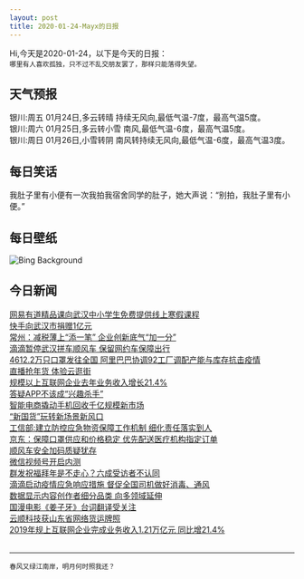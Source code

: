 ```yaml
---
layout: post
title: 2020-01-24-Mayx的日报
---
```


Hi,今天是2020-01-24，以下是今天的日报：<br><small>
哪里有人喜欢孤独，只不过不乱交朋友罢了，那样只能落得失望。</small><!--more-->
## 天气预报
银川:周五 01月24日,多云转晴 持续无风向,最低气温-7度，最高气温5度。<br>银川:周六 01月25日,多云转小雪 南风,最低气温-6度，最高气温5度。<br>银川:周日 01月26日,小雪转阴 南风转持续无风向,最低气温-6度，最高气温3度。
## 每日笑话
我肚子里有小便有一次我拍我宿舍同学的肚子，她大声说：“别拍，我肚子里有小便。”
## 每日壁纸
![Bing Background](https://cn.bing.com/th?id=OHR.SafariSavannah_EN-US8123928986_1920x1080.jpg&rf=LaDigue_1920x1080.jpg&pid=hp "Zebras and wildebeests in the Serengeti National Park, Tanzania (© Raffi Maghdessian/Cavan Images)")
## 今日新闻

[网易有道精品课向武汉中小学生免费提供线上寒假课程](http://it.people.com.cn/n1/2020/0124/c1009-31561814.html)   
[快手向武汉市捐赠1亿元](http://it.people.com.cn/n1/2020/0124/c1009-31561610.html)   
[常州：减税薄上“添一笔” 企业创新底气“加一分”](http://it.people.com.cn/n1/2020/0123/c1009-31561438.html)   
[滴滴暂停武汉拼车顺风车 保留网约车保障出行](http://it.people.com.cn/n1/2020/0123/c1009-31561406.html)   
[4612.2万只口罩发往全国 阿里巴巴协调92工厂调配产能与库存抗击疫情](http://it.people.com.cn/n1/2020/0123/c1009-31561207.html)   
[直播抢年货 体验云逛街](http://it.people.com.cn/n1/2020/0123/c1009-31561018.html)   
[规模以上互联网企业去年业务收入增长21.4%](http://it.people.com.cn/n1/2020/0123/c1009-31561029.html)   
[答疑APP不该成“兴趣杀手”](http://it.people.com.cn/n1/2020/0123/c1009-31561000.html)   
[智能电商撬动手机回收千亿规模新市场](http://it.people.com.cn/n1/2020/0123/c1009-31560952.html)   
[“新国货”玩转新场景新风口](http://it.people.com.cn/n1/2020/0123/c1009-31560964.html)   
[工信部:建立防控应急物资保障工作机制 细化责任落实到人](http://it.people.com.cn/n1/2020/0123/c1009-31560427.html)   
[京东：保障口罩供应和价格稳定 优先配送医疗机构指定订单](http://it.people.com.cn/n1/2020/0123/c1009-31560907.html)   
[顺风车安全加码质疑犹存](http://it.people.com.cn/n1/2020/0123/c1009-31560912.html)   
[微信视频号开启内测](http://it.people.com.cn/n1/2020/0123/c1009-31560919.html)   
[群发祝福拜年是不走心？六成受访者不认同](http://it.people.com.cn/n1/2020/0123/c1009-31560878.html)   
[滴滴启动疫情应急响应措施 督促全国司机做好消毒、通风](http://it.people.com.cn/n1/2020/0122/c1009-31560403.html)   
[数据显示内容创作者细分品类 向多领域延伸](http://it.people.com.cn/n1/2020/0122/c1009-31560337.html)   
[国漫电影《姜子牙》台词翻译受关注](http://it.people.com.cn/n1/2020/0122/c1009-31560272.html)   
[云顺科技获山东省网络货运牌照](http://it.people.com.cn/n1/2020/0122/c1009-31560294.html)   
[2019年规上互联网企业完成业务收入1.21万亿元 同比增21.4%](http://it.people.com.cn/n1/2020/0122/c1009-31560276.html)   
<br />

***

<small>春风又绿江南岸，明月何时照我还？</small>
